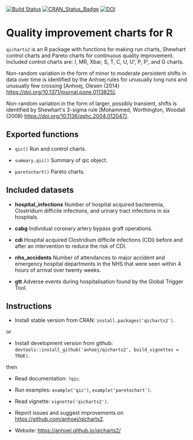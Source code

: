 [![Build Status](https://travis-ci.org/anhoej/qicharts2.svg?branch=master)](https://travis-ci.org/anhoej/qicharts2)
[![CRAN_Status_Badge](https://www.r-pkg.org/badges/version/qicharts2)](https://cran.r-project.org/package=qicharts2)
[![DOI](https://zenodo.org/badge/96605963.svg)](https://zenodo.org/badge/latestdoi/96605963)


# Quality improvement charts for R

`qicharts2` is an R package with functions for making run charts, Shewhart control charts and Pareto charts for continuous quality improvement. Included control charts are: I, MR, Xbar, S, T, C, U, U', P, P', and G charts. 

Non-random variation in the form of minor to moderate persistent shifts in data over time is identified by the Anhoej rules for unusually long runs and unusually few crossing [Anhoej, Olesen (2014) https://doi.org/10.1371/journal.pone.0113825].

Non-random variation in the form of larger, possibly transient, shifts is identified by Shewhart's 3-sigma rule [Mohammed, Worthington, Woodall (2008) https://doi.org/10.1136/qshc.2004.012047].

## Exported functions

* `qic()` Run and control charts.

* `summary.qic()` Summary of qic object.

* `paretochart()` Pareto charts.

## Included datasets

* **hospital_infections** Number of hospital acquired bacteremia, Clostridium difficile infections, and urinary tract infections in six hospitals.

* **cabg** Individual coronary artery bypass graft operations.

* **cdi** Hospital acquired Clostridium difficile infections (CDI) before and after an intervention to reduce the risk of CDI.

* **nhs_accidents** Number of attendances to major accident and emergency hospital departments in the NHS that were seen within 4 hours of arrival over twenty weeks.

* **gtt** Adverse events during hospitalisation found by the Global Trigger Tool.

## Instructions

* Install stable version from CRAN: `install.packages('qicharts2')`.
  
or

* Install development version from github: `devtools::install_github('anhoej/qicharts2', build_vignettes = TRUE)`.

then

* Read documentation: `?qic`.

* Run examples: `example('qic')`, `example('paretochart')`.

* Read vignette: `vignette('qicharts2')`.

* Report issues and suggest improvements on https://github.com/anhoej/qicharts2.

* Website: https://anhoej.github.io/qicharts2/
